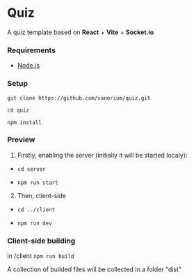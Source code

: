 # Quiz

A quiz template based on **React** + **Vite** + **Socket.io** 

### Requirements

- [Node.js](https://nodejs.org/)

### Setup

`git clone https://github.com/vanorium/quiz.git`

`cd quiz`

`npm install`

### Preview

1. Firstly, enabling the server (initially it will be started localy):

- `cd server`

- `npm run start`


2. Then, client-side

- `cd ../client`

- `npm run dev`

### Client-side building 

in /client
`npm run build`

A collection of builded files will be collected in a folder "dist"
